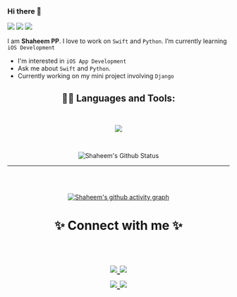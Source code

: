 ### Hi there 👋 

![](https://komarev.com/ghpvc/?username=shaheem-pp-11&color=010040&style=flat-square)
<img src='https://img.shields.io/badge/iOS%20App%20Development-UIKit-orange'>
<img src='https://img.shields.io/badge/Python-Django-brightgreen'>


I am **Shaheem PP**. I love to work on `Swift` and `Python`. I’m currently learning `iOS Development`

- I'm interested in `iOS App Development`
- Ask me about `Swift` and `Python`.
- Currently working on my mini project involving `Django`


<h2 align="center"> 👨‍💻 Languages and Tools:</h2>
<br />

<p align="center">
  <a href="https://skillicons.dev">
    <img src="https://skillicons.dev/icons?i=swift,python,django,vscode,html,css,bootstrap,javascript,jquery" />
  </a>
</p>

<br />
<div align = "center">

![Shaheem's Github Status](https://github-readme-stats.vercel.app/api?username=shaheem-pp&show_icons=true&title_color=3793c4&icon_color=ffbb00&text_color=ffffff&bg_color=000000)

<hr>
    
<br></br>

[![Shaheem's github activity graph](https://activity-graph.herokuapp.com/graph?username=shaheem-pp&theme=xcode)](https://github.com/shaheem-pp)


</div>    
<h1 align="center">    
✨ Connect with me ✨

<p align="center">
  <br/>
  <a href="https://www.linkedin.com/in/shaheem-pp/">
    <img src="https://img.shields.io/badge/LinkedIn-%230077B5.svg?&style=flat-square&logo=linkedin&logoColor=white">
  </a>
  
  <a href="mailto:shanofficial2000@gmail.com">
    <img src="https://img.shields.io/badge/gmail-%231DA1F2.svg?&style=flat-square&logo=gmail&logoColor=white">  
  </a>


  <br/>
 
  <a href="https://www.instagram.com/the.codeholic/">
    <img src="https://img.shields.io/badge/Instagram-%23E4405F.svg?&style=flat-square&logo=instagram&logoColor=white">
  </a>

  <a href="https://twitter.com/https://twitter.com/The_Codeholic">
    <img src="https://img.shields.io/badge/twitter-%230077D4.svg?&style=flat-square&logo=twitter&logoColor=white">
  </a>
</p>
</h1>
